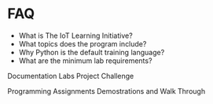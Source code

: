 FAQ
==

- What is The IoT Learning Initiative?
- What topics does the program include?
- Why Python is the default training language?
- What are the minimum lab requirements?

Documentation
Labs
Project
Challenge

Programming Assignments
Demostrations and Walk Through


